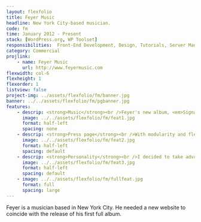```yaml
---
layout: flexfolio
title: Feyer Music
headline: New York City-based musician.
code: fm
time: January 2012 - Present
stack: [WordPress.org, WP Toolset]
responsibilities:  Front-End Development, Design, Tutorials, Server Management
category: Commercial
projlink:
    - name: Feyer Music
      url: http://www.feyermusic.com
flexwidth: col-6
flexheight: 1
flexorder: 1
listview: false
project-img: ../assets/flexfolio/fm/banner.jpg
banner: ../../assets/flexfolio/fm/pgbanner.jpg
features:
    - descrip: <strong>Music</strong><br />Feyer's new album, <em>Signals Internalized</em>, was a primary focus of his career as well as the website's branding. I added an easy way for fans to listen and then stream or buy the album officially.
      image: ../../assets/flexfolio/fm/feat1.jpg
      format: half-left
      spacing: none
    - descrip: <strong>Press page</strong><br />With modularity and flexibility in mind, the Press page has a front-end design that works with any content thrown into it. It also has a simplified and specialized backend workflow, making it easy for Feyer to edit.
      image: ../../assets/flexfolio/fm/feat2.jpg
      format: half-left
      spacing: default
    - descrip: <strong>Personality</strong><br />I decided to take advantage of Feyer's frequent use of Instagram by adding his Instagram feed on the website. It's the perfect way to allow fans to get to know him while keeping the website updated with new content regularly.
      image: ../../assets/flexfolio/fm/feat3.jpg
      format: half-left
      spacing: default
    - image: ../../assets/flexfolio/fm/fullfeat.jpg
      format: full
      spacing: large
---
```


Feyer is a musician based in New York City. He needed a new website to coincide with the release of his first full album.
